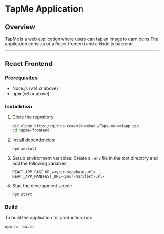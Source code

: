 # TapMe Application

## Overview

TapMe is a web application where users can tap an image to earn coins.The application consists of a React frontend and a Node.js backend.

---

## React Frontend

### Prerequisites

- Node.js (v14 or above)
- npm (v6 or above)

### Installation

1. Clone the repository:
    ```bash
    git clone https://github.com/vikramkadu/Tape-me-webapp.git
    cd tapme-frontend
    ```

2. Install dependencies:
    ```bash
    npm install
    ```

3. Set up environment variables:
    Create a `.env` file in the root directory and add the following variables:
    ```env
    REACT_APP_BASE_URL=<your-supabase-url>
    REACT_APP_MANIFEST_URL=<your-manifest-url>

4. Start the development server:
    ```bash
    npm start
    ```

### Build

To build the application for production, run:
```bash
npm run build
